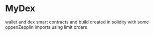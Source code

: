 # MyDex
wallet and dex smart contracts and build created in solidity with some oppenZepplin imports using limit orders
